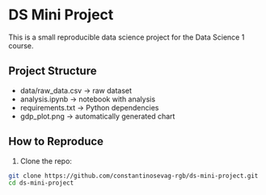 # DS Mini Project

This is a small reproducible data science project for the Data Science 1 course.

## Project Structure
- data/raw_data.csv → raw dataset
- analysis.ipynb → notebook with analysis
- requirements.txt → Python dependencies
- gdp_plot.png → automatically generated chart

## How to Reproduce
1. Clone the repo:
```bash
git clone https://github.com/constantinosevag-rgb/ds-mini-project.git
cd ds-mini-project


